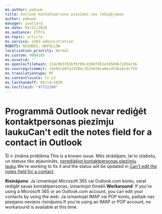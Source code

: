 ```yaml
---
ms.author: pebaum
title: Outlook kontaktpersonu piezīmes nav rediģējamas
author: pebaum
manager: joallard
ms.date: 04/21/2020
ms.audience: ITPro
ms.topic: article
ms.service: o365-administration
ROBOTS: NOINDEX, NOFOLLOW
localization_priority: Normal
ms.custom: 9000185
ms.assetid: ''
ms.openlocfilehash: 114c0b3765bf6f09c4368fd51e34509672d54c56
ms.sourcegitcommit: c6692ce0fa1358ec3529e59ca0ecdfdea4cdc759
ms.translationtype: MT
ms.contentlocale: lv-LV
ms.lasthandoff: 09/14/2020
ms.locfileid: "47722390"
---
```

# <a name="cant-edit-the-notes-field-for-a-contact-in-outlook"></a><span data-ttu-id="6d25b-102">Programmā Outlook nevar rediģēt kontaktpersonas piezīmju lauku</span><span class="sxs-lookup"><span data-stu-id="6d25b-102">Can't edit the notes field for a contact in Outlook</span></span>
<span data-ttu-id="6d25b-103">Šī ir zināma problēma.</span><span class="sxs-lookup"><span data-stu-id="6d25b-103">This is a known issue.</span></span> <span data-ttu-id="6d25b-104">Mēs strādājam, lai to izlabotu, un statuss tiks atjaunināts, [nerediģējot kontaktpersonas piezīmju lauku](https://support.office.com/article/fb8394ce-04ce-48b5-bae4-be46f77f10fe).</span><span class="sxs-lookup"><span data-stu-id="6d25b-104">We're working to fix it and the status will be updated in [Can't edit the notes field for a contact](https://support.office.com/article/fb8394ce-04ce-48b5-bae4-be46f77f10fe).</span></span>

<span data-ttu-id="6d25b-105">**Risinājums**: Ja izmantojat Microsoft 365 vai Outlook.com kontu, varat rediģēt savas kontaktpersonas, izmantojot tīmekli.</span><span class="sxs-lookup"><span data-stu-id="6d25b-105">**Workaround**: If you're using a Microsoft 365 or an Outlook.com account, you can edit your contacts by using the web.</span></span> <span data-ttu-id="6d25b-106">Ja izmantojat IMAP vai POP kontu, pašlaik nav pieejams neviens risinājums.</span><span class="sxs-lookup"><span data-stu-id="6d25b-106">If you're using an IMAP or POP account, no workaround is available at this time.</span></span>